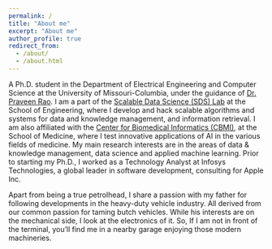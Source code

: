```yaml
---
permalink: /
title: "About me"
excerpt: "About me"
author_profile: true
redirect_from: 
  - /about/
  - /about.html
---
```

A Ph.D. student in the Department of Electrical Engineering and Computer Science at the University of Missouri-Columbia, under the guidance of [Dr. Praveen Rao](https://sites.google.com/view/raopraveen/home). I am a part of the [Scalable Data Science (SDS) Lab](https://sites.google.com/view/raopraveen/sds-lab) at the School of Engineering, where I develop and hack scalable algorithms and systems for data and knowledge management, and information retrieval. I am also affiliated with the [Center for Biomedical Informatics (CBMI)](https://medicine.missouri.edu/centers-institutes-labs/center-for-biomedical-informatics), at the School of Medicine, where I test innovative applications of AI in the various fields of medicine. My main research interests are in the areas of data & knowledge management, data science and applied machine learning. Prior to starting my Ph.D., I worked as a Technology Analyst at Infosys Technologies, a global leader in software development, consulting for Apple Inc.

Apart from being a true petrolhead, I share a passion with my father for following developments in the heavy-duty vehicle industry. All derived from our common passion for taming butch vehicles. While his interests are on the mechanical side, I look at the electronics of it. So, If I am not in front of the terminal, you’ll find me in a nearby garage enjoying those modern machineries.